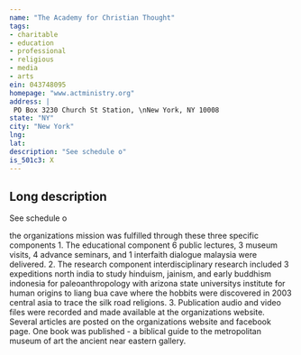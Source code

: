 ```yaml
---
name: "The Academy for Christian Thought"
tags:
- charitable
- education
- professional
- religious
- media
- arts
ein: 043748095
homepage: "www.actministry.org"
address: |
 PO Box 3230 Church St Station, \nNew York, NY 10008
state: "NY"
city: "New York"
lng: 
lat: 
description: "See schedule o"
is_501c3: X
---
```


## Long description

See schedule o
  
  the organizations mission was fulfilled through these three specific components 1. The educational component 6 public lectures, 3 museum visits, 4 advance seminars, and 1 interfaith dialogue malaysia were delivered. 2. The research component interdisciplinary research included 3 expeditions north india to study hinduism, jainism, and early buddhism indonesia for paleoanthropology with arizona state universitys institute for human origins to liang bua cave where the hobbits were discovered in 2003 central asia to trace the silk road religions. 3. Publication audio and video files were recorded and made available at the organizations website. Several articles are posted on the organizations website and facebook page. One book was published - a biblical guide to the metropolitan museum of art the ancient near eastern gallery. 

